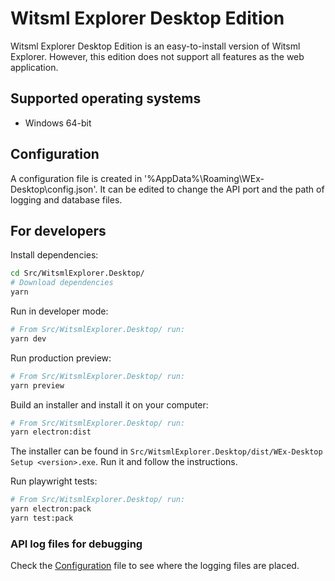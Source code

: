 # Witsml Explorer Desktop Edition

Witsml Explorer Desktop Edition is an easy-to-install version of Witsml Explorer. However, this edition does not support all features as the web application.

## Supported operating systems

- Windows 64-bit

<!-- ## Installation guide
The installer can be downloaded from our [GitHub releases page](https://github.com/equinor/witsml-explorer/releases). Download and run the installer. -->

## Configuration

A configuration file is created in '%AppData%\Roaming\WEx-Desktop\config.json'. It can be edited to change the API port and the path of logging and database files.

## For developers

Install dependencies:

```sh
cd Src/WitsmlExplorer.Desktop/
# Download dependencies
yarn
```

Run in developer mode:

```sh
# From Src/WitsmlExplorer.Desktop/ run:
yarn dev
```

Run production preview:

```sh
# From Src/WitsmlExplorer.Desktop/ run:
yarn preview
```

Build an installer and install it on your computer:

```sh
# From Src/WitsmlExplorer.Desktop/ run:
yarn electron:dist
```

The installer can be found in `Src/WitsmlExplorer.Desktop/dist/WEx-Desktop Setup <version>.exe`. Run it and follow the instructions.

Run playwright tests:
```sh
# From Src/WitsmlExplorer.Desktop/ run:
yarn electron:pack
yarn test:pack
```

### API log files for debugging

Check the [Configuration](#configuration) file to see where the logging files are placed.
